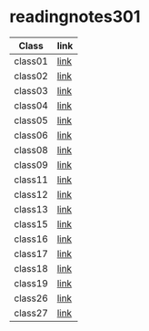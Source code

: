 # readingnotes301

| Class   | link                                                                               |
| ------- | ------------------                                                                 |
| class01 | [link](https://mohammed1994mosleh.github.io/reading-notes4/class01)               |
| class02 | [link](https://mohammed1994mosleh.github.io/reading-notes4/class02)               |
| class03 | [link](https://mohammed1994mosleh.github.io/reading-notes4/class03)               |
| class04 | [link](https://mohammed1994mosleh.github.io/reading-notes4/class04)               |
| class05 | [link](https://mohammed1994mosleh.github.io/reading-notes4/class05)               |
| class06 | [link](https://mohammed1994mosleh.github.io/reading-notes4/class06)               |
| class08 | [link](https://mohammed1994mosleh.github.io/reading-notes4/class08)               |
| class09 | [link](https://mohammed1994mosleh.github.io/reading-notes4/class09)               |
| class11 | [link](https://mohammed1994mosleh.github.io/reading-notes4/class11)               |
| class12 | [link](https://mohammed1994mosleh.github.io/reading-notes4/class12)               |
| class13 | [link](https://mohammed1994mosleh.github.io/reading-notes4/class13)               |
| class15 | [link](https://mohammed1994mosleh.github.io/reading-notes4/class15)               |
| class16 | [link](https://mohammed1994mosleh.github.io/reading-notes4/class16)               |
| class17 | [link](https://mohammed1994mosleh.github.io/reading-notes4/class17)               |
| class18 | [link](https://mohammed1994mosleh.github.io/reading-notes4/class18)               |
| class19 | [link](https://mohammed1994mosleh.github.io/reading-notes4/class19)               |
| class26 | [link](https://mohammed1994mosleh.github.io/reading-notes4/class26)               |
| class27 | [link](https://mohammed1994mosleh.github.io/reading-notes4/class27)               |





